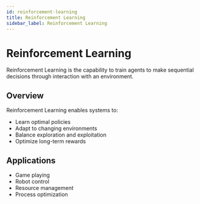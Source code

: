 ```yaml
---
id: reinforcement-learning
title: Reinforcement Learning
sidebar_label: Reinforcement Learning
---
```


# Reinforcement Learning

Reinforcement Learning is the capability to train agents to make sequential decisions through interaction with an environment.

## Overview

Reinforcement Learning enables systems to:

- Learn optimal policies
- Adapt to changing environments
- Balance exploration and exploitation
- Optimize long-term rewards

## Applications

- Game playing
- Robot control
- Resource management
- Process optimization
